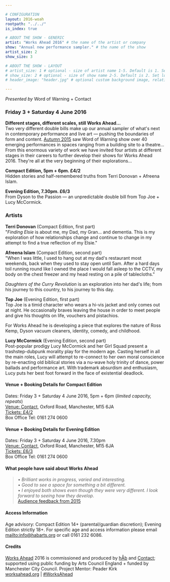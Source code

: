 ```yaml
---

# CONFIGURATION
layout: 2016-woah
rootpath: "../../"
is_index: true

# ABOUT THE SHOW - GENERIC
artist: "Works Ahead 2016" # the name of the artist or company
show: "Annual new performance sampler." # the name of the show
artist_size: 2
show_size: 3

# ABOUT THE SHOW - LAYOUT
# artist_size: 1 # optional - size of artist name 1-5. Default is 1. Set longer names to lower values
# show_size: 2 # optional - size of show name 2-5. Default is 2. Set longer names to lower values
# header_image: "header.jpg" # optional custom background image, relative to current page

---
```

*Presented by* Word of Warning + Contact
         
### Friday 3 + Saturday 4 June 2016        
**Different stages, different scales, still Works Ahead…**          
Two very different double bills make up our annual sampler of what's next in contemporary performance and live art — pushing the boundaries of form and content. [Autumn 2015](/archive/2015-autumnwinter) saw Word of Warning show over 40 emerging performances in spaces ranging from a building site to a theatre… From this enormous variety of work we have invited four artists at different stages in their careers to further develop their shows for Works Ahead 2016. They're all at the very beginning of their explorations…        
        
**Compact Edition, 5pm + 6pm. £4/2**        
Hidden stories and half-remembered truths from Terri Donovan + Afreena Islam.        
         
**Evening Edition, 7.30pm. £6/3**          
From Dyson to the Passion — an unpredictable double bill from Top Joe + Lucy McCormick.        
        
### Artists        
**Terri Donovan** (Compact Edition, first part)           
"*Finding Elsie* is about me, my Dad, my Gran… and dementia. This is my exploration of how relationships change and continue to change in my attempt to find a true reflection of my Elsie."            
          
**Afreena Islam** (Compact Edition, second part)          
"When I was little, I used to hang out at my dad's restaurant most weekends, back when they used to stay open until 5am. After a hard days toil running round like I owned the place I would fall asleep to the CCTV, my body on the chest freezer and my head resting on a pile of tablecloths."             
          
*Daughters of the Curry Revolution* is an exploration into her dad's life; from his journey to this country, to his journey to this day.           
           
**Top Joe** (Evening Edition, first part)             
Top Joe is a timid character who wears a hi-vis jacket and only comes out at night. He occasionally braves leaving the house in order to meet people and give his thoughts on life, vouchers and pistachios.             
          
For Works Ahead he is developing a piece that explores the nature of Ross Kemp, Dyson vacuum cleaners, identity, comedy, and childhood.        
          
**Lucy McCormick** (Evening Edition, second part)         
Post-popular prodigy Lucy McCormick and her Girl Squad present a trashstep-dubpunk morality play for the modern age. Casting herself in all the main roles, Lucy will attempt to re-connect to her own moral conscience by re-enacting old biblical stories via a nu-wave holy trinity of dance, power ballads and performance art. With trademark absurdism and enthusiasm, Lucy puts her best foot forward in the face of existential deadlock.          
            
#### Venue + Booking Details for Compact Edition        
Dates: Friday 3 + Saturday 4 June 2016, 5pm + 6pm (*limited capacity, repeats*)        
<a href="http://contactmcr.com/visit/getting-here" target="_blank">Venue: Contact</a>, Oxford Road, Manchester, M15 6JA         
<a href="http://contactmcr.com/whats-on/56892-works-ahead-compact-edition/booking" target="_blank">Tickets: £4/2</a>               
Box Office Tel: 0161 274 0600        
       
#### Venue + Booking Details for Evening Edition        
Dates: Friday 3 + Saturday 4 June 2016, 7.30pm        
<a href="http://contactmcr.com/visit/getting-here" target="_blank">Venue: Contact</a>, Oxford Road, Manchester, M15 6JA         
<a href="http://contactmcr.com/whats-on/47292-works-ahead/booking" target="_blank">Tickets: £6/3</a>               
Box Office Tel: 0161 274 0600        
          
#### What people have said about Works Ahead        
>• *Brilliant works in progress, varied and interesting.*        
>• *Good to see a space for something a bit different.*        
>• *I enjoyed both shows even though they were very different. I look forward to seeing how they develop.*          
[Audience feedback from 2015](/archive/2015-worksahead)
          
#### Access Information        
Age advisory: Compact Edition 14+ (parental/guardian discretion); Evening Edition strictly 18+. For specific age and access information please email <mailto:info@habarts.org> or call 0161 232 6086.          
          
#### Credits         
[Works Ahead](/hab/worksahead) 2016 is commissioned and produced by [hÅb](/hab) and <a href="http://contactmcr.com" target="_blank">Contact</a>; supported using public funding by Arts Council England + funded by Manchester City Council. Project Mentor: Peader Kirk        
<a href="http://worksahead.org" target="_blank">worksahead.org</a> | <a href="http://twitter.com/hashtag/WorksAhead" target="_blank">#WorksAhead</a>

